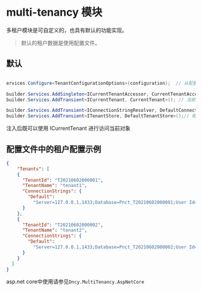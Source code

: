 ﻿# multi-tenancy 模块

多租户模块是可自定义的，也具有默认的功能实现。

> 默认的租户数据是使用配置文件。

## 默认
```csharp

ervices.Configure<TenantConfigurationOptions>(configuration);  // 从配置文件中读取所有租户数据

builder.Services.AddSingleton<ICurrentTenantAccessor, CurrentTenantAccessor>(); // 租户访问器 一般不自己实现，参考IHttpContextAccessor
builder.Services.AddTransient<ICurrentTenant, CurrentTenant>(); // 当前租户 一般也不自己实现 直接用

builder.Services.AddTransient<IConnectionStringResolver, DefaultConnectionStringResolver>();  // 租户数据库连接字符串解析器，默认是从配置文件中解析
builder.Services.AddTransient<ITenantStore, DefaultTenantStore>();// 租户store，只读。默认是配置文件，自定义可设置从其他持久化设备读取。这里读取后的仅仅是系统运行时的租户信息，和数据库或者持久化地方的没有关系，但是需要用他们进行初始化和检查。

```



注入后既可以使用 ICurrentTenant 进行访问当前对象


## 配置文件中的租户配置示例
```json
{
	"Tenants": [
    {
      "TenantId": "T20210602000001",
      "TenantName": "tenant1",
      "ConnectionStrings": {
        "Default":
          "Server=127.0.0.1,1433;Database=Pnct_T20210602000001;User Id=sa;Password=970307lBX;Trusted_Connection = False;"
      }
    },
    {
      "TenantId": "T20210602000002",
      "TenantName": "tenant2",
      "ConnectionStrings": {
        "Default":
          "Server=127.0.0.1,1433;Database=Pnct_T20210602000002;User Id=sa;Password=970307lBX;Trusted_Connection = False;"
      }
    }
  ]
}
```


asp.net core中使用请参见`Dncy.MultiTenancy.AspNetCore`

